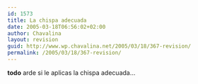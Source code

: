 ```yaml
---
id: 1573
title: La chispa adecuada
date: 2005-03-18T06:56:02+02:00
author: Chavalina
layout: revision
guid: http://www.wp.chavalina.net/2005/03/18/367-revision/
permalink: /2005/03/18/367-revision/
---
```

**todo** arde si le aplicas la chispa adecuada&#8230;